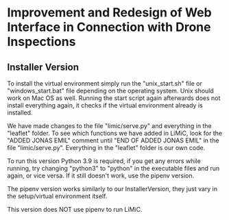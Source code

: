 # Improvement and Redesign of Web Interface in Connection with Drone Inspections

## Installer Version 
To install the virtual environment simply run the "unix_start.sh" file or "windows_start.bat" file depending on the operating system. Unix should work on Mac OS as well. 
Running the start script again afterwards does not install everything again, it checks if the virtual environment already is installed.

We have made changes to the file "limic/serve.py" and everything in the "leaflet" folder. To see which functions we have added in LiMiC, look for the "ADDED JONAS EMIL" comment until "END OF ADDED JONAS EMIL" in the file "limic/serve.py". Everything in the "leaflet" folder is our own code.

To run this version Python 3.9 is required, if you get any errors while running, try changing "python3" to "python" in the executable files and run again, or vice versa. If it still doesn't work, use the pipenv version.

The pipenv version works similarly to our InstallerVersion, they just vary in the setup/virtual environment itself.

This version does NOT use pipenv to run LiMiC. 
